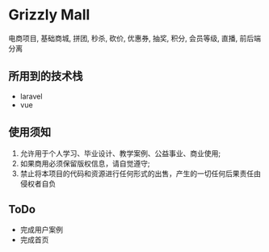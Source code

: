 # Grizzly Mall

电商项目, 基础商城, 拼团, 秒杀, 砍价, 优惠券, 抽奖, 积分, 会员等级, 直播, 前后端分离

## 所用到的技术栈

- laravel
- vue

## 使用须知

1. 允许用于个人学习、毕业设计、教学案例、公益事业、商业使用;
2. 如果商用必须保留版权信息，请自觉遵守;
3. 禁止将本项目的代码和资源进行任何形式的出售，产生的一切任何后果责任由侵权者自负

## ToDo

- 完成用户案例
- 完成首页
